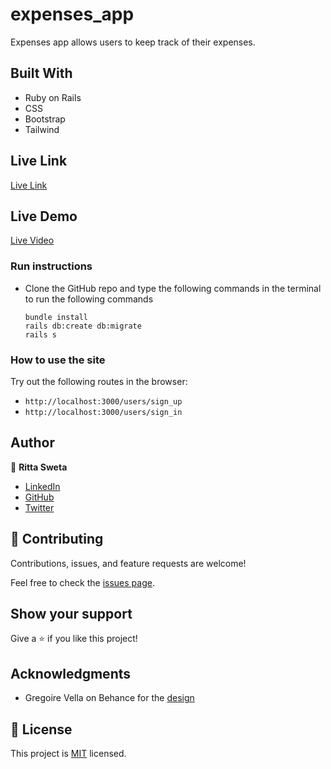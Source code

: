 # expenses_app

Expenses app allows users to keep track of their expenses.

## Built With

- Ruby on Rails
- CSS
- Bootstrap
- Tailwind

## Live Link
[Live Link](savannah-51239.herokuapp.com/home_pages/1/expenses)

## Live Demo
[Live Video](https://www.loom.com/share/48688ea19cd34cb5847dba03cd0f38a4)

### Run instructions 
- Clone the GitHub repo and type the following commands in the terminal to run the following commands 
    ```
    bundle install
    rails db:create db:migrate
    rails s
    ```

### How to use the site
Try out the following routes in the browser:
 - `http://localhost:3000/users/sign_up` 
 - `http://localhost:3000/users/sign_in`

## Author

👤 **Ritta Sweta**
- [LinkedIn](https://www.linkedin.com/in/ritta-sweta/)
- [GitHub](https://github.com/Buyaki01)
- [Twitter](https://twitter.com/BuyakiRitta)

## 🤝 Contributing

Contributions, issues, and feature requests are welcome!

Feel free to check the [issues page](https://github.com/Buyaki01/expenses_app/issues).

## Show your support

Give a ⭐️ if you like this project!

## Acknowledgments

- Gregoire Vella on Behance for the [design](https://www.behance.net/gallery/19759151/Snapscan-iOs-design-and-branding?tracking_source=)

## 📝 License

This project is [MIT](./MIT.md) licensed.
